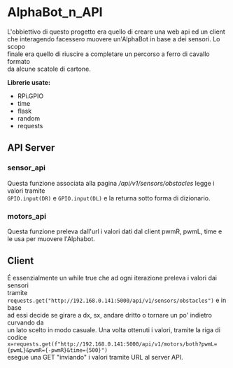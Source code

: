 # AlphaBot_n_API

L'obbiettivo di questo progetto era quello di creare una web api ed un client  
che interagendo facessero muovere un'AlphaBot in base a dei sensori. Lo scopo  
finale era quello di riuscire a completare un percorso a ferro di cavallo formato  
da alcune scatole di cartone.

**Librerie usate:**
- RPi.GPIO
- time
- flask
- random
- requests

## API Server

### sensor_api
Questa funzione associata alla pagina */api/v1/sensors/obstacles* legge i valori tramite  
`GPIO.input(DR)` e `GPIO.input(DL)` e la returna sotto forma di dizionario.  

### motors_api
Questa funzione preleva dall'url i valori dati dal client pwmR, pwmL, time e  
le usa per muovere l'Alphabot.

## Client

É essenzialmente un while true che ad ogni iterazione preleva i valori dai sensori  
tramite `requests.get("http://192.168.0.141:5000/api/v1/sensors/obstacles")` e in base  
ad essi decide se girare a dx, sx, andare dritto o tornare un po' indietro curvando da  
un lato scelto in modo casuale. Una volta ottenuti i valori, tramite la riga di codice  
`x=requests.get(f"http://192.168.0.141:5000/api/v1/motors/both?pwmL={pwmL}&pwmR={-pwmR}&time={500}")`  
esegue una GET "inviando" i valori tramite URL al server API.  
